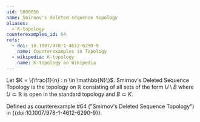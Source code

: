 ```yaml
---
uid: S000056
name: Smirnov's deleted sequence topology
aliases:
  - K-topology
counterexamples_id: 64
refs:
  - doi: 10.1007/978-1-4612-6290-9 
    name: Counterexamples in Topology
  - wikipedia: K-topology
    name: K-topology on Wikipedia
---
```

Let $K = \{\frac{1}{n} : n \in \mathbb{N}\}$. Smirnov's Deleted Sequence Topology is the topology on $\mathbb{R}$ consisting of all sets of the form $U \setminus B$ where $U \subset \mathbb{R}$ is open in the standard topology and $B \subset K$.

Defined as counterexample #64 ("Smirnov's Deleted Sequence Topology")
in {{doi:10.1007/978-1-4612-6290-9}}.

